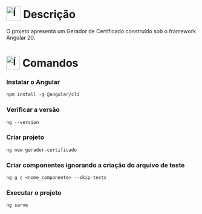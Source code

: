 # <sub><img src="https://github.com/user-attachments/assets/60f6e980-0bed-4df6-970b-16059659ee78" alt="Ícone do Angular" width="38"></sub> Descrição
O projeto apresenta um Gerador de Certificado construído sob o framework Angular 20.

# <sub><img src="https://github.com/user-attachments/assets/6d7dde36-c2de-46fe-801e-3acb3620a552" alt="Ícone do terminal" width="36"></sub> Comandos
### Instalar o Angular
```
npm install -g @angular/cli
```

### Verificar a versão
```
ng --version
```

### Criar projeto
```
ng new gerador-certificado
```

### Criar componentes ignorando a criação do arquivo de teste
```
ng g c <nome_componente> --skip-tests
```

### Executar o projeto
```
ng serve
```
